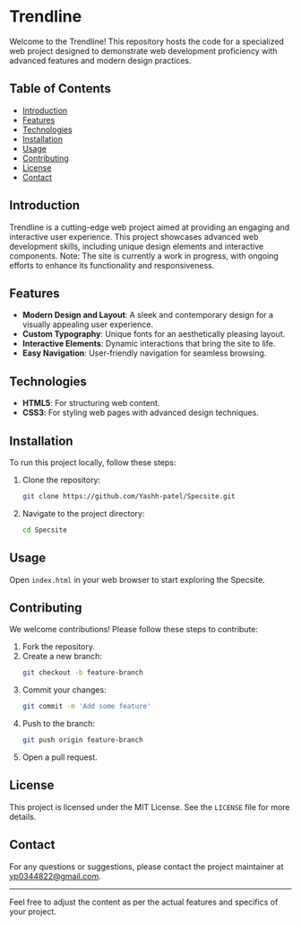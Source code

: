 # Trendline

Welcome to the Trendline! This repository hosts the code for a specialized web project designed to demonstrate web development proficiency with advanced features and modern design practices.

## Table of Contents

- [Introduction](#introduction)
- [Features](#features)
- [Technologies](#technologies)
- [Installation](#installation)
- [Usage](#usage)
- [Contributing](#contributing)
- [License](#license)
- [Contact](#contact)

## Introduction

Trendline is a cutting-edge web project aimed at providing an engaging and interactive user experience. This project showcases advanced web development skills, including unique design elements and interactive components. Note: The site is currently a work in progress, with ongoing efforts to enhance its functionality and responsiveness.

## Features

- **Modern Design and Layout**: A sleek and contemporary design for a visually appealing user experience.
- **Custom Typography**: Unique fonts for an aesthetically pleasing layout.
- **Interactive Elements**: Dynamic interactions that bring the site to life.
- **Easy Navigation**: User-friendly navigation for seamless browsing.

## Technologies

- **HTML5**: For structuring web content.
- **CSS3**: For styling web pages with advanced design techniques.


## Installation

To run this project locally, follow these steps:

1. Clone the repository:
    ```bash
    git clone https://github.com/Yashh-patel/Specsite.git
    ```
2. Navigate to the project directory:
    ```bash
    cd Specsite
    ```

## Usage

Open `index.html` in your web browser to start exploring the Specsite.

## Contributing

We welcome contributions! Please follow these steps to contribute:

1. Fork the repository.
2. Create a new branch:
    ```bash
    git checkout -b feature-branch
    ```
3. Commit your changes:
    ```bash
    git commit -m 'Add some feature'
    ```
4. Push to the branch:
    ```bash
    git push origin feature-branch
    ```
5. Open a pull request.

## License

This project is licensed under the MIT License. See the `LICENSE` file for more details.

## Contact

For any questions or suggestions, please contact the project maintainer at yp0344822@gmail.com.

---

Feel free to adjust the content as per the actual features and specifics of your project.
